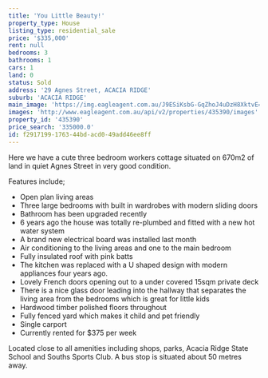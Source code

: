 ```yaml
---
title: 'You Little Beauty!'
property_type: House
listing_type: residential_sale
price: '$335,000'
rent: null
bedrooms: 3
bathrooms: 1
cars: 1
land: 0
status: Sold
address: '29 Agnes Street, ACACIA RIDGE'
suburb: 'ACACIA RIDGE'
main_image: 'https://img.eagleagent.com.au/J9ESiKsbG-GqZhoJ4uDzH8XktvE=/1280x854/smart/https://s3-us-west-2.amazonaws.com/eagleagent-orig/images/6824051/115305023-image-M.jpg'
images: 'http://www.eagleagent.com.au/api/v2/properties/435390/images'
property_id: '435390'
price_search: '335000.0'
id: f2917199-1763-44bd-acd0-49add46ee8ff
---
```

Here we have a cute three bedroom workers cottage situated on 670m2 of land in quiet Agnes Street in very good condition.

Features include;
*  Open plan living areas
*  Three large bedrooms with built in wardrobes with modern sliding doors
*  Bathroom has been upgraded recently
*  6 years ago the house was totally re-plumbed and fitted with a new hot water system
*  A brand new electrical board was installed last month
*  Air conditioning to the living areas and one to the main bedroom
*  Fully insulated roof with pink batts
*  The kitchen was replaced with a U shaped design with modern appliances four years ago.
*  Lovely French doors opening out to a under covered 15sqm private deck
*  There is a nice glass door leading into the hallway that separates the living area from the bedrooms which is great for little kids
*  Hardwood timber polished floors throughout
*  Fully fenced yard which makes it child and pet friendly
*  Single carport
*  Currently rented for $375 per week

Located close to all amenities including shops, parks, Acacia Ridge State School and Souths Sports Club. A bus stop is situated about 50 metres away.